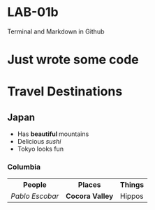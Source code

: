 # LAB-01b
Terminal and Markdown in Github

# Just wrote some code

<h1> Travel Destinations </h1> 
<h2> Japan </h2>
    <ul> 
        <li> Has <b> beautiful </b> mountains</li>
        <li> Delicious <i> sushi </i> </li>
        <li> Tokyo looks fun </li>
    </ul>
<h3> Columbia</h3>
    <table>
        <tr>
            <th> People </th>
            <th> Places</th>
            <th> Things </th>
        </tr>
        <tr>
            <td> <i> Pablo Escobar </i> </td>
            <td> <b> Cocora Valley </b> </td>
            <td> Hippos </td>
        </tr>
    </table>